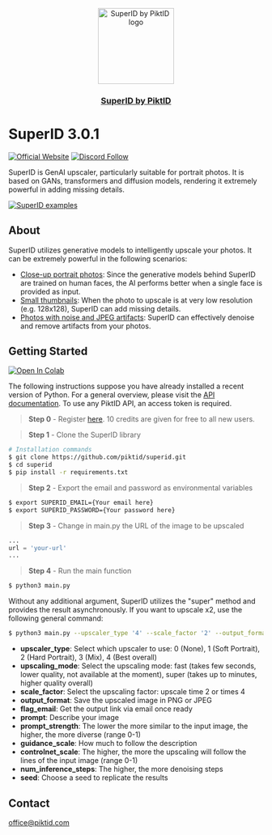 <p align="center">
  <img src="https://studio.piktid.com/logo.svg" alt="SuperID by PiktID logo" width="150">
  </br>
  <h3 align="center"><a href="[https://studio.piktid.com](https://studio.piktid.com)">SuperID by PiktID</a></h3>
</p>


# SuperID 3.0.1
[![Official Website](https://img.shields.io/badge/Official%20Website-piktid.com-blue?style=flat&logo=world&logoColor=white)](https://piktid.com)
[![Discord Follow](https://dcbadge.vercel.app/api/server/FJU39e9Z4P?style=flat)](https://discord.com/invite/FJU39e9Z4P)

SuperID is GenAI upscaler, particularly suitable for portrait photos. 
It is based on GANs, transformers and diffusion models, rendering it extremely powerful in adding missing details.

[![SuperID examples](http://i3.ytimg.com/vi/0UKFPpC50m0/hqdefault.jpg)](https://www.youtube.com/watch?v=0UKFPpC50m0)


## About
SuperID utilizes generative models to intelligently upscale your photos. It can be extremely powerful in the following scenarios:

- <ins>Close-up portrait photos</ins>: Since the generative models behind SuperID are trained on human faces, the AI performs better when a single face is provided as input.
- <ins>Small thumbnails</ins>: When the photo to upscale is at very low resolution (e.g. 128x128), SuperID can add missing details. 
- <ins>Photos with noise and JPEG artifacts</ins>: SuperID can effectively denoise and remove artifacts from your photos.

## Getting Started
<a target="_blank" href="https://colab.research.google.com/drive/1DBjyDcwrZBzFPFCDjRnmNHBt2mEqxW6D?usp=sharing">
  <img src="https://colab.research.google.com/assets/colab-badge.svg" alt="Open In Colab"/>
</a>

The following instructions suppose you have already installed a recent version of Python. For a general overview, please visit the <a href="https://api.piktid.com/docs">API documentation</a>.
To use any PiktID API, an access token is required. 

> **Step 0** - Register <a href="https://studio.piktid.com">here</a>. 10 credits are given for free to all new users.

> **Step 1** - Clone the SuperID library
```bash
# Installation commands
$ git clone https://github.com/piktid/superid.git
$ cd superid
$ pip install -r requirements.txt
```

> **Step 2** - Export the email and password as environmental variables
```bash
$ export SUPERID_EMAIL={Your email here}
$ export SUPERID_PASSWORD={Your password here}
```

> **Step 3** - Change in main.py the URL of the image to be upscaled
```python
...
url = 'your-url'
...
```

> **Step 4** - Run the main function
```bash
$ python3 main.py
```

Without any additional argument, SuperID utilizes the "super" method and provides the result asynchronously. 
If you want to upscale x2, use the following general command:

```bash
$ python3 main.py --upscaler_type '4' --scale_factor '2' --output_format 'PNG' --flag_email True --prompt '' --prompt_strength '0.35' --controlnet_scale '0.5' --num_inference_steps 20 --seed 0
```

- **upscaler_type**: Select which upscaler to use: 0 (None), 1 (Soft Portrait), 2 (Hard Portrait), 3 (Mix), 4 (Best overall)
- **upscaling_mode**: Select the upscaling mode: fast (takes few seconds, lower quality, not available at the moment), super (takes up to minutes, higher quality overall)
- **scale_factor**: Select the upscaling factor: upscale time 2 or times 4
- **output_format**: Save the upscaled image in PNG or JPEG
- **flag_email**: Get the output link via email once ready
- **prompt**: Describe your image
- **prompt_strength**: The lower the more similar to the input image, the higher, the more diverse (range 0-1)
- **guidance_scale**: How much to follow the description
- **controlnet_scale**: The higher, the more the upscaling will follow the lines of the input image (range 0-1)
- **num_inference_steps**: The higher, the more denoising steps
- **seed**: Choose a seed to replicate the results

## Contact
office@piktid.com
